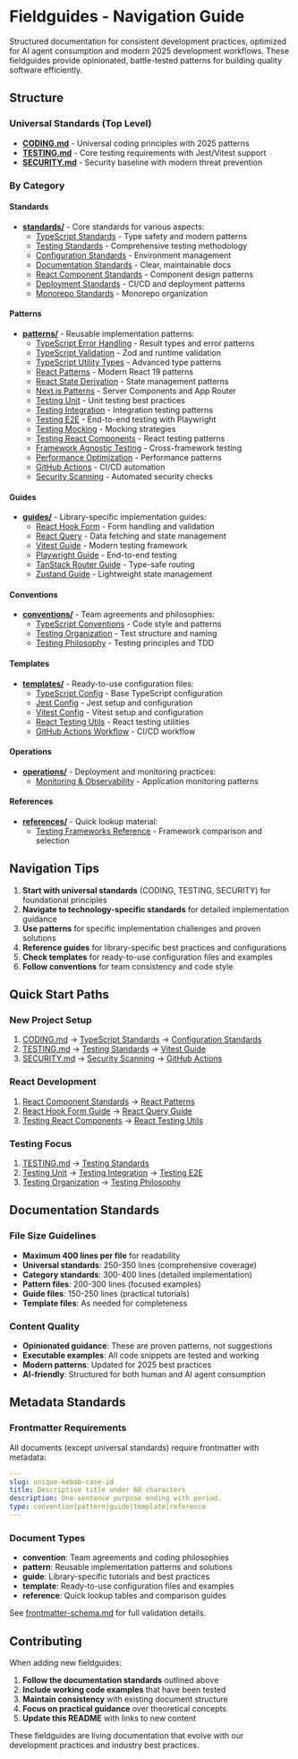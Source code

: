 # Fieldguides - Navigation Guide

Structured documentation for consistent development practices, optimized for AI
agent consumption and modern 2025 development workflows. These fieldguides
provide opinionated, battle-tested patterns for building quality software
efficiently.

## Structure

### Universal Standards (Top Level)

- **[CODING.md](CODING.md)** - Universal coding principles with 2025 patterns
- **[TESTING.md](TESTING.md)** - Core testing requirements with Jest/Vitest
  support
- **[SECURITY.md](SECURITY.md)** - Security baseline with modern threat
  prevention

### By Category

#### Standards

- **[standards/](standards/)** - Core standards for various aspects:
  - [TypeScript Standards](standards/typescript-standards.md) - Type safety and
    modern patterns
  - [Testing Standards](standards/testing-standards.md) - Comprehensive testing
    methodology
  - [Configuration Standards](standards/configuration-standards.md) -
    Environment management
  - [Documentation Standards](standards/documentation-standards.md) - Clear,
    maintainable docs
  - [React Component Standards](standards/react-component-standards.md) -
    Component design patterns
  - [Deployment Standards](standards/deployment-standards.md) - CI/CD and
    deployment patterns
  - [Monorepo Standards](standards/monorepo-standards.md) - Monorepo
    organization

#### Patterns

- **[patterns/](patterns/)** - Reusable implementation patterns:
  - [TypeScript Error Handling](patterns/typescript-error-handling.md) - Result
    types and error patterns
  - [TypeScript Validation](patterns/typescript-validation.md) - Zod and runtime
    validation
  - [TypeScript Utility Types](patterns/typescript-utility-types.md) - Advanced
    type patterns
  - [React Patterns](patterns/react-patterns.md) - Modern React 19 patterns
  - [React State Derivation](patterns/react-state-derivation.md) - State
    management patterns
  - [Next.js Patterns](patterns/nextjs-patterns.md) - Server Components and App
    Router
  - [Testing Unit](patterns/testing-unit.md) - Unit testing best practices
  - [Testing Integration](patterns/testing-integration.md) - Integration testing
    patterns
  - [Testing E2E](patterns/testing-e2e.md) - End-to-end testing with Playwright
  - [Testing Mocking](patterns/testing-mocking.md) - Mocking strategies
  - [Testing React Components](patterns/testing-react-components.md) - React
    testing patterns
  - [Framework Agnostic Testing](patterns/framework-agnostic-testing.md) -
    Cross-framework testing
  - [Performance Optimization](patterns/performance-optimization.md) -
    Performance patterns
  - [GitHub Actions](patterns/github-actions.md) - CI/CD automation
  - [Security Scanning](patterns/security-scanning.md) - Automated security
    checks

#### Guides

- **[guides/](guides/)** - Library-specific implementation guides:
  - [React Hook Form](guides/react-hook-form.md) - Form handling and validation
  - [React Query](guides/react-query.md) - Data fetching and state management
  - [Vitest Guide](guides/vitest-guide.md) - Modern testing framework
  - [Playwright Guide](guides/playwright-guide.md) - End-to-end testing
  - [TanStack Router Guide](guides/tanstack-router-guide.md) - Type-safe routing
  - [Zustand Guide](guides/zustand-guide.md) - Lightweight state management

#### Conventions

- **[conventions/](conventions/)** - Team agreements and philosophies:
  - [TypeScript Conventions](conventions/typescript-conventions.md) - Code style
    and patterns
  - [Testing Organization](conventions/testing-organization.md) - Test structure
    and naming
  - [Testing Philosophy](conventions/testing-philosophy.md) - Testing principles
    and TDD

#### Templates

- **[templates/](templates/)** - Ready-to-use configuration files:
  - [TypeScript Config](templates/typescript-tsconfig.json) - Base TypeScript
    configuration
  - [Jest Config](templates/testing-jest-config.ts) - Jest setup and
    configuration
  - [Vitest Config](templates/testing-vitest-config.ts) - Vitest setup and
    configuration
  - [React Testing Utils](templates/testing-react-utils.tsx) - React testing
    utilities
  - [GitHub Actions Workflow](templates/testing-github-actions.yml) - CI/CD
    workflow

#### Operations

- **[operations/](operations/)** - Deployment and monitoring practices:
  - [Monitoring & Observability](operations/monitoring-observability.md) -
    Application monitoring patterns

#### References

- **[references/](references/)** - Quick lookup material:
  - [Testing Frameworks Reference](references/testing-frameworks-reference.md) -
    Framework comparison and selection

## Navigation Tips

1. **Start with universal standards** (CODING, TESTING, SECURITY) for
   foundational principles
2. **Navigate to technology-specific standards** for detailed implementation
   guidance
3. **Use patterns** for specific implementation challenges and proven solutions
4. **Reference guides** for library-specific best practices and configurations
5. **Check templates** for ready-to-use configuration files and examples
6. **Follow conventions** for team consistency and code style

## Quick Start Paths

### New Project Setup

1. [CODING.md](CODING.md) →
   [TypeScript Standards](standards/typescript-standards.md) →
   [Configuration Standards](standards/configuration-standards.md)
2. [TESTING.md](TESTING.md) →
   [Testing Standards](standards/testing-standards.md) →
   [Vitest Guide](guides/vitest-guide.md)
3. [SECURITY.md](SECURITY.md) →
   [Security Scanning](patterns/security-scanning.md) →
   [GitHub Actions](patterns/github-actions.md)

### React Development

1. [React Component Standards](standards/react-component-standards.md) →
   [React Patterns](patterns/react-patterns.md)
2. [React Hook Form Guide](guides/react-hook-form.md) →
   [React Query Guide](guides/react-query.md)
3. [Testing React Components](patterns/testing-react-components.md) →
   [React Testing Utils](templates/testing-react-utils.tsx)

### Testing Focus

1. [TESTING.md](TESTING.md) →
   [Testing Standards](standards/testing-standards.md)
2. [Testing Unit](patterns/testing-unit.md) →
   [Testing Integration](patterns/testing-integration.md) →
   [Testing E2E](patterns/testing-e2e.md)
3. [Testing Organization](conventions/testing-organization.md) →
   [Testing Philosophy](conventions/testing-philosophy.md)

## Documentation Standards

### File Size Guidelines

- **Maximum 400 lines per file** for readability
- **Universal standards**: 250-350 lines (comprehensive coverage)
- **Category standards**: 300-400 lines (detailed implementation)
- **Pattern files**: 200-300 lines (focused examples)
- **Guide files**: 150-250 lines (practical tutorials)
- **Template files**: As needed for completeness

### Content Quality

- **Opinionated guidance**: These are proven patterns, not suggestions
- **Executable examples**: All code snippets are tested and working
- **Modern patterns**: Updated for 2025 best practices
- **AI-friendly**: Structured for both human and AI agent consumption

## Metadata Standards

### Frontmatter Requirements

All documents (except universal standards) require frontmatter with metadata:

```yaml
---
slug: unique-kebab-case-id
title: Descriptive title under 60 characters
description: One-sentence purpose ending with period.
type: convention|pattern|guide|template|reference
---
```

### Document Types

- **convention**: Team agreements and coding philosophies
- **pattern**: Reusable implementation patterns and solutions
- **guide**: Library-specific tutorials and best practices
- **template**: Ready-to-use configuration files and examples
- **reference**: Quick lookup tables and comparison guides

See [frontmatter-schema.md](../docs/fieldguides/frontmatter-schema.md) for full
validation details.

## Contributing

When adding new fieldguides:

1. **Follow the documentation standards** outlined above
2. **Include working code examples** that have been tested
3. **Maintain consistency** with existing document structure
4. **Focus on practical guidance** over theoretical concepts
5. **Update this README** with links to new content

These fieldguides are living documentation that evolve with our development
practices and industry best practices.
